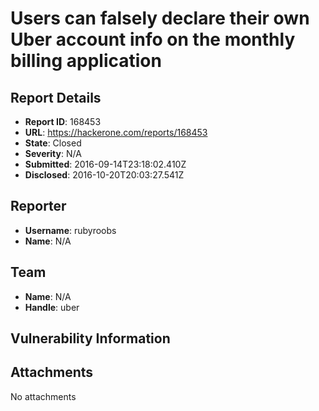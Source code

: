# Users can falsely declare their own Uber account info on the monthly billing application

## Report Details
- **Report ID**: 168453
- **URL**: https://hackerone.com/reports/168453
- **State**: Closed
- **Severity**: N/A
- **Submitted**: 2016-09-14T23:18:02.410Z
- **Disclosed**: 2016-10-20T20:03:27.541Z

## Reporter
- **Username**: rubyroobs
- **Name**: N/A

## Team
- **Name**: N/A
- **Handle**: uber

## Vulnerability Information


## Attachments
No attachments
